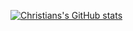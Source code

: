 [![Christians's GitHub stats](https://github-readme-stats.vercel.app/api?username=ctran4347)](https://github.com/ctran4347/github-readme-stats)
